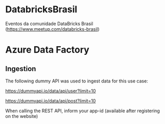 # DatabricksBrasil
Eventos da comunidade DataBricks Brasil (https://www.meetup.com/databricks-brasil)

# Azure Data Factory
## Ingestion
The following dummy API was used to ingest data for this use case:

https://dummyapi.io/data/api/user?limit=10

https://dummyapi.io/data/api/post?limit=10

When calling the REST API, inform your app-id (available after registering on the website)

